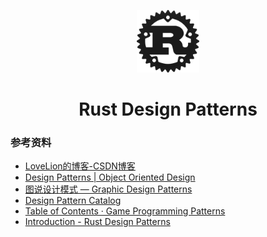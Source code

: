 <p align="center">
  <img src="./rust-logo.png" height="100">
  <h1 align="center">
    Rust Design Patterns
  </h1>
</p>

### 参考资料
- [LoveLion的博客-CSDN博客](https://blog.csdn.net/lovelion/article/details/17517213)
- [Design Patterns | Object Oriented Design](https://www.oodesign.com/)
- [图说设计模式 — Graphic Design Patterns](https://design-patterns.readthedocs.io/zh_CN/latest/index.html)
- [Design Pattern Catalog](https://java-design-patterns.com/patterns/)
- [Table of Contents · Game Programming Patterns](http://gameprogrammingpatterns.com/contents.html)
- [Introduction - Rust Design Patterns](https://rust-unofficial.github.io/patterns/)